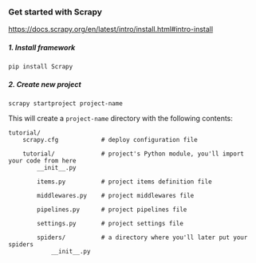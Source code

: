 ### Get started with Scrapy
https://docs.scrapy.org/en/latest/intro/install.html#intro-install

##### 1. Install framework
```pip install Scrapy```

##### 2. Create new project
```scrapy startproject project-name```

This will create a `project-name` directory with the following contents:
```
tutorial/
    scrapy.cfg            # deploy configuration file

    tutorial/             # project's Python module, you'll import your code from here
        __init__.py

        items.py          # project items definition file

        middlewares.py    # project middlewares file

        pipelines.py      # project pipelines file

        settings.py       # project settings file

        spiders/          # a directory where you'll later put your spiders
            __init__.py
```
